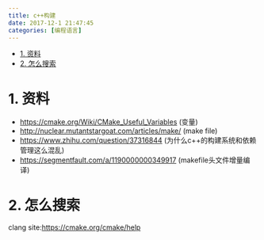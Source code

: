 ```yaml
---
title: c++构建
date: 2017-12-1 21:47:45
categories: [编程语言]
---
```


<!-- TOC -->

- [1. 资料](#1-资料)
- [2. 怎么搜索](#2-怎么搜索)

<!-- /TOC -->

<a id="markdown-1-资料" name="1-资料"></a>
# 1. 资料

* https://cmake.org/Wiki/CMake_Useful_Variables (变量)
* http://nuclear.mutantstargoat.com/articles/make/ (make file)
* https://www.zhihu.com/question/37316844 (为什么c++的构建系统和依赖管理这么混乱)
* https://segmentfault.com/a/1190000000349917 (makefile头文件增量编译)


<a id="markdown-2-怎么搜索" name="2-怎么搜索"></a>
# 2. 怎么搜索

clang site:https://cmake.org/cmake/help